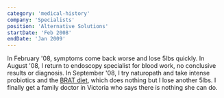 ```yaml
---
category: 'medical-history'
company: 'Specialists'
position: 'Alternative Solutions'
startDate: 'Feb 2008'
endDate: 'Jan 2009'
---
```


In February '08, symptoms come back worse and lose 5lbs quickly. In August '08, I return to endoscopy specialist for blood work, no conclusive results or diagnosis. In September '08, I try naturopath and take intense probiotics and the [BRAT diet](https://www.webmd.com/children/brat-diet), which does nothing but I lose another 5lbs. I finally get a family doctor in Victoria who says there is nothing she can do.
